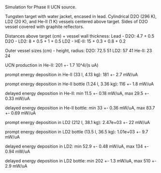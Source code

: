Simulation for Phase II UCN source.

Tungsten target with water jacket, encased in lead.
Cylindrical D2O (296 K), LD2 (20 K), and He-II (1 K) vessels centered above target.
Sides of D2O vessel covered with graphite reflectors.

Distances above target (cm) + vessel wall thickness:
Lead - D2O: 4.7 + 0.5
D2O - LD2: 8 + 0.5 + 1 + 0.5
LD2 - HE-II: 15 + 0.3 + 0.8 + 0.2

Outer vessel sizes (cm) - height, radius:
D2O: 72.5 51
LD2: 57 41
He-II: 23 24

UCN production in He-II:
201 +- 1.7 10^4/(s uA)

prompt energy deposition in He-II (33 l, 4.13 kg):
181 +- 2.7 mW/uA

prompt energy deposition in He-II bottle (1.24 l, 3.36 kg):
116 +- 1.8 mW/uA

delayed energy deposition in He-II:
min 11.5 +- 0.18 mW/uA, max 29.5 +- 0.33 mW/uA

delayed energy deposition in He-II bottle:
min 33 +- 0.36 mW/uA, max 83.7 +- 0.69 mW/uA

prompt energy deposition in LD2 (212 l, 38.1 kg):
2.47e+03 +- 22 mW/uA

prompt energy deposition in LD2 bottle (13.5 l, 36.5 kg):
1.01e+03 +- 9.7 mW/uA

delayed energy deposition in LD2:
min 52.9 +- 0.48 mW/uA, max 134 +- 0.94 mW/uA

delayed energy deposition in LD2 bottle:
min 202 +- 1.3 mW/uA, max 510 +- 2.9 mW/uA

